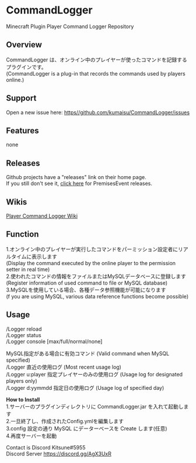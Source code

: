 # CommandLogger
Minecraft Plugin Player Command Logger Repository

## Overview  
  
CommandLogger は、オンライン中のプレイヤーが使ったコマンドを記録するプラグインです。  
(CommandLogger is a plug-in that records the commands used by players online.)  
  
## Support  
Open a new issue here: [https//github.com/kumaisu/CommandLogger/issues](https://github.com/kumaisu/CommandLogger/issues)  
  
## Features  
none  
  
## Releases  
Github projects have a "releases" link on their home page.  
If you still don't see it, [click here](https://github.com/kumaisu/CommandLogger/releases) for PremisesEvent releases.  
  
## Wikis  
[Player Command Logger Wiki](https://github.com/kumaisu/CommandLogger/wiki)  
  
## Function
1.オンライン中のプレイヤーが実行したコマンドをパーミッション設定者にリアルタイムに表示します  
  (Display the command executed by the online player to the permission setter in real time)  
2.使われたコマンドの情報をファイルまたはMySQLデータベースに登録します  
  (Register information of used command to file or MySQL database)  
3.MySQLを使用している場合、各種データ参照機能が可能になります  
  (f you are using MySQL, various data reference functions become possible)  

## Usage  
  
/Logger reload  
/Logger status  
/Logger console [max/full/normal/none]  

MySQL指定がある場合に有効コマンド (Valid command when MySQL specified)  
/Logger             直近の使用ログ (Most recent usage log)  
/Logger u:player    指定プレイヤーのみの使用ログ (Usage log for designated players only)  
/Logger d:yymmdd    指定日の使用ログ (Usage log of specified day)  
  
**How to Install**  
1.サーバーのプラグインディレクトリに CommandLogger.jar を入れて起動します  
2.一旦終了し、作成されたConfig.ymlを編集します  
3.config 設定の通り MySQL にデーターベースを Create します(任意)  
4.再度サーバーを起動  
  
Contact is Discord Kitsune#5955  
Discord Server https://discord.gg/AgX3UxR  

